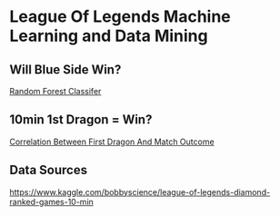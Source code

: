# League Of Legends Machine Learning and Data Mining

## Will Blue Side Win?
[Random Forest Classifer](https://github.com/alaister123/LOL_ML/blob/master/Random_Forest/RMF.ipynb)

## 10min 1st Dragon = Win?
[Correlation Between First Dragon And Match Outcome](https://github.com/alaister123/LOL_ML/blob/master/EDA/first_drag_win_correlation.ipynb)

## Data Sources
https://www.kaggle.com/bobbyscience/league-of-legends-diamond-ranked-games-10-min
